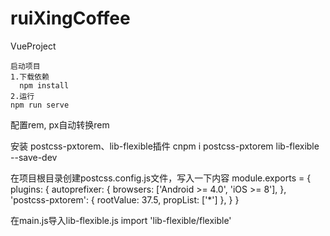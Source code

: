 # ruiXingCoffee
VueProject

```
启动项目
1.下载依赖
  npm install
2.运行
npm run serve

```
配置rem, px自动转换rem

安装 postcss-pxtorem、lib-flexible插件
  cnpm i postcss-pxtorem lib-flexible --save-dev

在项目根目录创建postcss.config.js文件，写入一下内容
  module.exports = {
    plugins: {
      autoprefixer: {
        browsers: ['Android >= 4.0', 'iOS >= 8'],
      },
      'postcss-pxtorem': {
        rootValue: 37.5,
        propList: ['*']
      },
    }
  }

在main.js导入lib-flexible.js
  import 'lib-flexible/flexible'
